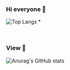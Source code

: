 
###  Hi everyone 👋
![Top Langs](https://github-readme-stats.vercel.app/api/top-langs/?username=MrtVazguen&theme=tokyonight) 
* 

 
&nbsp;
&nbsp;

### View :rocket:
![Anurag's GitHub stats](https://github-readme-stats.vercel.app/api?username=MrtVazguen&show_icons=true&theme=radical)
 
